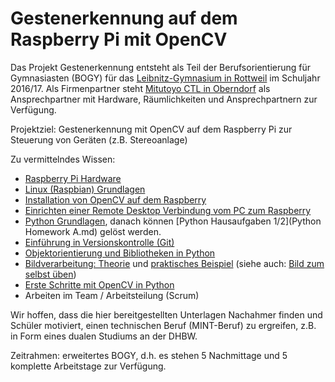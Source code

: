 # Gestenerkennung auf dem Raspberry Pi mit OpenCV

Das Projekt Gestenerkennung entsteht als Teil der Berufsorientierung für Gymnasiasten (BOGY) für das [Leibnitz-Gymnasium in Rottweil](https://lg.rw.schule-bw.de/home/?page_id=11268) im Schuljahr 2016/17. Als Firmenpartner steht [Mitutoyo CTL in Oberndorf](http://www.mitutoyo-ctl.de/de/karriere/ausbildungundstudium) als Ansprechpartner mit Hardware, Räumlichkeiten und Ansprechpartnern zur Verfügung.

Projektziel: Gestenerkennung mit OpenCV auf dem Raspberry Pi zur Steuerung von Geräten (z.B. Stereoanlage)

Zu vermittelndes Wissen:
- [Raspberry Pi Hardware](Anleitungen/Raspberry%20Hardware.pptx)
- [Linux (Raspbian) Grundlagen](Anleitungen/Einführung%20Linux.docx)
- [Installation von OpenCV auf dem Raspberry](Anleitungen/Installation%20von%20OpenCV%203%20auf%20Raspberry%20Pi%203.docx)
- [Einrichten einer Remote Desktop Verbindung vom PC zum Raspberry](Anleitungen/Einrichtung%20einer%20Remotedesktopverbindung%20von%20Windows%20zu%20RasPi.docx)
- [Python Grundlagen](Python.md), danach können [Python Hausaufgaben 1/2](Python Homework A.md) gelöst werden.
- [Einführung in Versionskontrolle (Git)](Anleitungen/EinleitungGIT.pptx)
- [Objektorientierung und Bibliotheken in Python](Anleitungen/Python%20Erweitert.pptx)
- [Bildverarbeitung: Theorie](Anleitungen/Bildverarbeitung%20Theorie.pptx) und [praktisches Beispiel](Anleitungen/Bildverarbeitung%20Beispiele.pptx) (siehe auch: [Bild zum selbst üben](Anleitungen/Bildverarbeitung%20Beispiele%20Ausgangsbild.jpg))
- [Erste Schritte mit OpenCV in Python](Anleitungen/Bilder)
- Arbeiten im Team / Arbeitsteilung (Scrum)

Wir hoffen, dass die hier bereitgestellten Unterlagen Nachahmer finden und Schüler motiviert, einen technischen Beruf (MINT-Beruf) zu ergreifen, z.B. in Form eines dualen Studiums an der DHBW.

Zeitrahmen: erweitertes BOGY, d.h. es stehen 5 Nachmittage und 5 komplette Arbeitstage zur Verfügung.